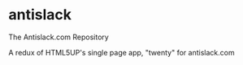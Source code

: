 # antislack
The Antislack.com Repository

A redux of HTML5UP's single page app, "twenty" for antislack.com
